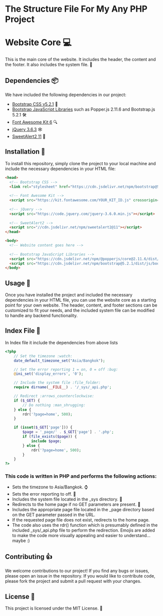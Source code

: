 # The Structure File For My Any PHP Project
 
# Website Core :computer:

This is the main core of the website. It includes the header, the content and the footer. It also includes the system file. :rocket:

## Dependencies :package:

We have included the following dependencies in our project:

- [Bootstrap CSS v5.2.1](https://getbootstrap.com/docs/5.2/getting-started/introduction/) :art:
- [Bootstrap JavaScript Libraries](https://getbootstrap.com/docs/5.2/getting-started/introduction/) such as Popper.js 2.11.6 and Bootstrap.js 5.2.1 :hammer_and_wrench:
- [Font Awesome Kit 6](https://fontawesome.com/) :mag:
- [jQuery 3.6.3](https://jquery.com/) :spider_web:
- [SweetAlert2 11](https://sweetalert2.github.io/) :candy:

## Installation :wrench:

To install this repository, simply clone the project to your local machine and include the necessary dependencies in your HTML file:

```html
<head>
  <!-- Bootstrap CSS -->
  <link rel="stylesheet" href="https://cdn.jsdelivr.net/npm/bootstrap@5.2.1/dist/css/bootstrap.min.css">
  
  <!-- Font Awesome Kit -->
  <script src="https://kit.fontawesome.com/YOUR_KIT_ID.js" crossorigin="anonymous"></script>
  
  <!-- jQuery -->
  <script src="https://code.jquery.com/jquery-3.6.0.min.js"></script>
  
  <!-- SweetAlert2 -->
  <script src="//cdn.jsdelivr.net/npm/sweetalert2@11"></script>
</head>

<body>
  <!-- Website content goes here -->
  
  <!-- Bootstrap JavaScript Libraries -->
  <script src="https://cdn.jsdelivr.net/npm/@popperjs/core@2.11.6/dist/umd/popper.min.js"></script>
  <script src="https://cdn.jsdelivr.net/npm/bootstrap@5.2.1/dist/js/bootstrap.min.js"></script>
</body>
```

## Usage :rocket:
Once you have installed the project and included the necessary dependencies in your HTML file, you can use the website core as a starting point for your own website. The header, content, and footer sections can be customized to fit your needs, and the included system file can be modified to handle any backend functionality.

## Index File :file_folder:
In Index file it include the dependencies from above lists
```php
<?php
    // Set the timezone :watch:
    date_default_timezone_set("Asia/Bangkok");

    // Set the error reporting 1 = on, 0 = off :bug:
	@ini_set('display_errors', '0');

    // Include the system file :file_folder:
    require dirname(__FILE__) . '/_sys/_api.php';

    // Redirect :arrows_counterclockwise:
    if ($_GET) {
        // Do nothing :man_shrugging:
	} else {
		rdr('?page=home', 500);
	}

	if (isset($_GET['page'])) {
		$page = '_page/' . $_GET['page'] . '.php';
		if (file_exists($page)) {
			include $page;
		} else {
			rdr('?page=home', 500);
		}
	}
?>
```
### This code is written in PHP and performs the following actions:

- Sets the timezone to Asia/Bangkok. :watch:
- Sets the error reporting to off. :bug:
- Includes the system file located in the _sys directory. :file_folder:
- Redirects to the home page if no GET parameters are present. :arrows_counterclockwise:
- Includes the appropriate page file located in the _page directory based on the GET parameter passed in the URL.
- If the requested page file does not exist, redirects to the home page.
- The code also uses the rdr() function which is presumably defined in the included _sys/_api.php file to perform the redirection. Emojis are added to make the code more visually appealing and easier to understand... maybe :)

## Contributing :thumbsup:
We welcome contributions to our project! If you find any bugs or issues, please open an issue in the repository. If you would like to contribute code, please fork the project and submit a pull request with your changes.

## License :page_facing_up:
This project is licensed under the MIT License. :memo:
